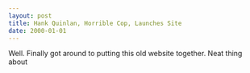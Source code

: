 ```yaml
---
layout: post
title: Hank Quinlan, Horrible Cop, Launches Site
date: 2000-01-01
---
```


Well. Finally got around to putting this old website together. Neat thing about
